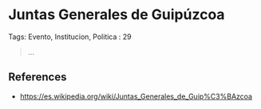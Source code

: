 # Juntas Generales de Guipúzcoa

Tags: Evento, Institucion, Politica
: 29

> …
> 

## References

- https://es.wikipedia.org/wiki/Juntas_Generales_de_Guip%C3%BAzcoa